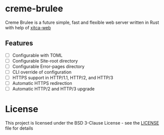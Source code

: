 # creme-brulee

Creme Brulee is a future simple, fast and flexible web server written in Rust with help of [xitca-web](https://github.com/HFQR/xitca-web)

## Features

- [ ] Configurable with TOML
- [ ] Configurable Site-root directory
- [ ] Configurable Error-pages directory
- [ ] CLI override of configuration
- [ ] HTTPS support in HTTP/1.1, HTTP/2, and HTTP/3
- [ ] Automatic HTTPS redirection
- [ ] Automatic HTTP/2 and HTTP/3 upgrade

# License

This project is licensed under the BSD 3-Clause License - see the [LICENSE](LICENSE) file for details
